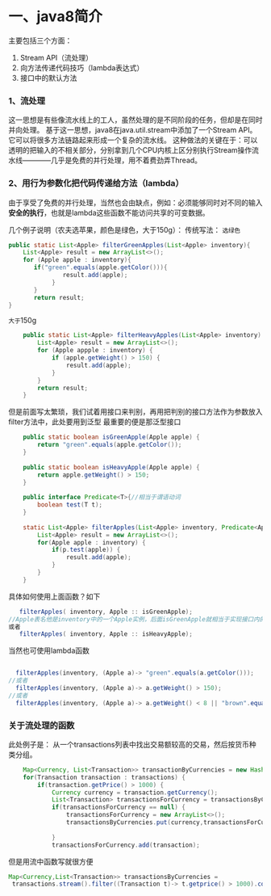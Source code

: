 # 一、java8简介
主要包括三个方面：
1. Stream API（流处理）
2. 向方法传递代码技巧（lambda表达式）
3. 接口中的默认方法

### 1、流处理
这一思想是有些像流水线上的工人，虽然处理的是不同阶段的任务，但却是在同时并向处理。
基于这一思想，java8在java.util.stream中添加了一个Stream API。它可以将很多方法链路起来形成一个复杂的流水线。
这种做法的关键在于：可以透明的把输入的不相关部分，分别拿到几个CPU内核上区分别执行Stream操作流水线————几乎是免费的并行处理，用不着费劲弄Thread。

### 2、用行为参数化把代码传递给方法（lambda）
由于享受了免费的并行处理，当然也会由缺点，例如：必须能够同时对不同的输入**安全的执行**，也就是lambda这些函数不能访问共享的可变数据。

几个例子说明（农夫选苹果，颜色是绿色，大于150g）：
传统写法：
`选绿色`
```java
public static List<Apple> filterGreenApples(List<Apple> inventory){
    List<Apple> result = new ArrayList<>();
    for (Apple apple : inventory){
       if("green".equals(apple.getColor())){
               result.add(apple);
            }
       }
       return result;
}
```
`大于`150g
```java
	public static List<Apple> filterHeavyApples(List<Apple> inventory) {
		List<Apple> result = new ArrayList<>();
		for (Apple appple : inventory) {
			if (apple.getWeight() > 150) {
				result.add(apple);
			}
		}
		return result;
	}

```

但是前面写太繁琐，我们试着用接口来判别，再用把判别的接口方法作为参数放入filter方法中，此处要用到泛型
最重要的便是那泛型接口
```java
	public static boolean isGreenApple(Apple apple) {
		return "green".equals(apple.getColor());
	}
	
	public static boolean isHeavyApple(Apple apple) {
		return apple.getWeight() > 150;
	}
	
	public interface Predicate<T>{//相当于谓语动词
		boolean test(T t);
	}
	
	static List<Apple> filterApples(List<Apple> inventory, Predicate<Apple> p){//此处可把接口方法作为一个函数参数！
		List<Apple> result = new ArrayList<>();
		for(Apple apple : inventory) {
			if(p.test(apple)) {
				result.add(apple);
			}
		}
	}
```
具体如何使用上面函数？如下
```java
   filterApples( inventory, Apple :: isGreenApple);
//Apple表名他是inventory中的一个Apple实例，后面isGreenApple就相当于实现接口内的boolean test，传递给fileterapple的if语句中
或者
   filterApples( inventory, Apple :: isHeavyApple);
```

当然也可使用lambda函数
```java

  filterApples(inventory, (Apple a)-> "green".equals(a.getColor()));
//或者
  filterApples(inventory, (Apple a)-> a.getWeight() > 150);
//或者
  filterApples(inventory, (Apple a)-> a.getWeight() < 8 || "brown".equals(a.getcolor()))

```

### 关于流处理的函数
此处例子是：
从一个transactions列表中找出交易额较高的交易，然后按货币种类分组。
```java
	Map<Currency, List<Transaction>> transactionByCurrencies = new HashMap<>();
	for(Transaction transaction : transactions) {
		if(transaction.getPrice() > 1000) {
			Currency currency = transaction.getCurrency();
			List<Transaction> transactionsForCurrency = transactionsByCurrencies.get(currency);
			if(transactionsForCurrency == null) {
				transactionsForCurrency = new ArrayList<>();
				transactionsByCurrencies.put(currency,transactionsForCurrency);
				
			}
			transactionsForCurrency.add(transaction);
```

但是用流中函数写就很方便
```java
Map<Currency,List<Transaction>> transactionsByCurrencies =
 transactions.stream().filter((Transaction t)-> t.getprice() > 1000).collect(groupingBy(Transaction :: getCurrency));
```